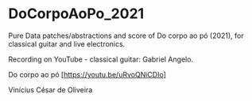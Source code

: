 # DoCorpoAoPo_2021

Pure Data patches/abstractions and score of Do corpo ao pó (2021), for classical guitar and live electronics. 

Recording on YouTube - classical guitar: Gabriel Angelo.  

Do corpo ao pó
[https://youtu.be/uRvoQNiCDIo]


Vinícius César de Oliveira
